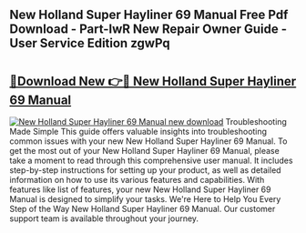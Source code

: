 ## New Holland Super Hayliner 69 Manual Free Pdf Download - Part-IwR New Repair Owner Guide - User Service Edition zgwPq

# <h2><a href="http://bc86349.oget.top/?id=New+Holland+Super+Hayliner+69+Manual">🔗Download New 👉🔴 New Holland Super Hayliner 69 Manual</a></h2>

[![New Holland Super Hayliner 69 Manual new download](https://i.imgur.com/5g1atiW.png)](http://bc86349.oget.top/?id=New+Holland+Super+Hayliner+69+Manual)
Troubleshooting Made Simple This guide offers valuable insights into troubleshooting common issues with your new New Holland Super Hayliner 69 Manual. To get the most out of your New Holland Super Hayliner 69 Manual, please take a moment to read through this comprehensive user manual. It includes step-by-step instructions for setting up your product, as well as detailed information on how to use its various features and capabilities. With features like list of features, your new New Holland Super Hayliner 69 Manual is designed to simplify your tasks. We're Here to Help You Every Step of the Way New Holland Super Hayliner 69 Manual. Our customer support team is available throughout your journey.
